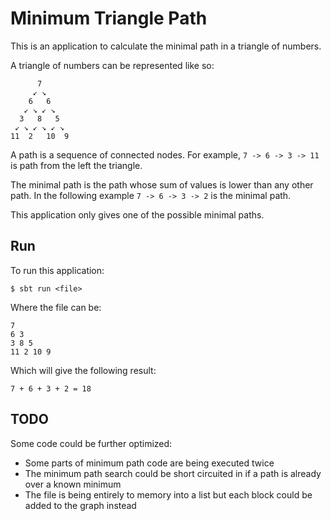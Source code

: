 # Minimum Triangle Path

This is an application to calculate the minimal path in a triangle of
numbers.

A triangle of numbers can be represented like so:

```
      7
     ↙ ↘
    6   6
   ↙ ↘ ↙ ↘
  3   8   5
 ↙ ↘ ↙ ↘ ↙ ↘
11  2   10  9
```

A path is a sequence of connected nodes. For example,
`7 -> 6 -> 3 -> 11` is path from the left the triangle.

The minimal path is the path whose sum of values is lower than any other
path. In the following example `7 -> 6 -> 3 -> 2` is the minimal path.

This application only gives one of the possible minimal paths.

## Run

To run this application:

```
$ sbt run <file>
```

Where the file can be:

```
7
6 3
3 8 5
11 2 10 9
```

Which will give the following result:

```
7 + 6 + 3 + 2 = 18
```

## TODO

Some code could be further optimized:

- Some parts of minimum path code are being executed twice
- The minimum path search could be short circuited in if a path is
  already over a known minimum
- The file is being entirely to memory into a list but each block could
  be added to the graph instead